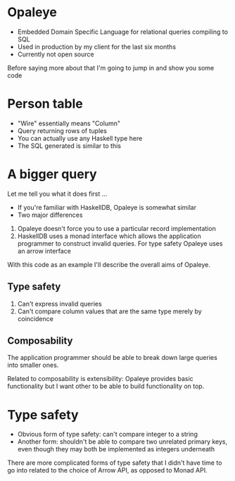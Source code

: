 # Opaleye


* Embedded Domain Specific Language for relational queries compiling
  to SQL
* Used in production by my client for the last six months
* Currently not open source

Before saying more about that I'm going to jump in and show you some code

# Person table

* "Wire" essentially means "Column"
* Query returning rows of tuples
* You can actually use any Haskell type here
* The SQL generated is similar to this

# A bigger query

Let me tell you what it does first ...

* If you're familiar with HaskellDB, Opaleye is somewhat similar
* Two major differences

1. Opaleye doesn't force you to use a particular record implementation
2. HaskellDB uses a monad interface which allows the application
programmer to construct invalid queries.  For type safety Opaleye uses
an arrow interface

With this code as an example I'll describe the overall aims of Opaleye.

## Type safety

1. Can't express invalid queries
2. Can't compare column values that are the same type merely by coincidence

## Composability

The application programmer should be able to break down large queries
into smaller ones.

Related to composability is extensibility: Opaleye provides basic
functionality but I want other to be able to build functionality on
top.

# Type safety

* Obvious form of type safety: can't compare integer to a string
* Another form: shouldn't be able to compare two unrelated primary
keys, even though they may both be implemented as integers underneath

There are more complicated forms of type safety that I didn't have
time to go into related to the choice of Arrow API, as opposed to
Monad API.
